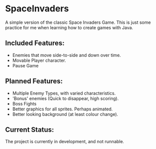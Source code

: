 SpaceInvaders
=============

A simple version of the classic Space Invaders Game.
This is just some practice for me when learning how to
create games with Java.

Included Features:
------------------
* Enemies that move side-to-side and down over time.
* Movable Player character.
* Pause Game

Planned Features:
-----------------
* Multiple Enemy Types, with varied characteristics.
* 'Bonus' enemies (Quick to disappear, high scoring).
* Boss Fights
* Better graphics for all sprites. Perhaps animated.
* Better looking background (at least colour change).

Current Status:
---------------
The project is currently in development, and not runnable.
